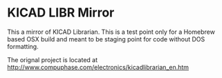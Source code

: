 # KICAD LIBR Mirror

This a mirror of KICAD Librarian.  This is a test point only for a Homebrew based OSX build and meant to be staging point for code without DOS formatting.


The orignal project is located at http://www.compuphase.com/electronics/kicadlibrarian_en.htm
